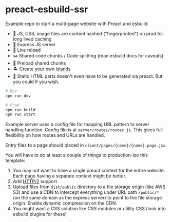 # preact-esbuild-ssr

Example repo to start a multi-page website with Preact and esbuild.

- 🐢 JS, CSS, image files are content hashed ("fingerprinted") on prod for long lived caching
- 💽 Express JS server
- 🔄 Live reload
- ✂️ Shared code chunks / Code splitting (read esbuild docs for caveats)
- 🚀 Preload shared chunks
- 🏝️ Create your own [islands](https://jasonformat.com/islands-architecture/)
- 🌊 Static HTML parts doesn't even have to be generated via preact. But you could if you wish.

```sh
# Dev
npm run dev

# Prod
npm run build
npm run start
```

Example server uses a config file for mapping URL pattern to server handling function. Config file is at `server/routes/routes.js`. This gives full flexibility on how routes and URLs are handled.

Entry files to a page should placed in `client/pages/{name}/{name}.page.jsx`.


You will have to do at least a couple of things to production-ize this template:
1. You may not want to have a single preact context for the entire website. Each page having a separate context might be better.
2. Add [HTTP/2](https://www.npmjs.com/package/http2-express-bridge) support.
3. Upload files from `dist/public` directory to a file storage origin (like AWS S3) and use a CDN to intercept everything under URL path `/public/*` (on the same domain as the express server) to point to the file storage origin. Enable dynamic compression on the CDN.
4. You might want a CSS solution like CSS modules or utility CSS (look into esbuild plugins for these)